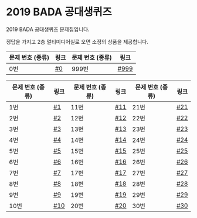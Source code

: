 # 2019 BADA 공대생퀴즈


2019 BADA 공대생퀴즈 문제집입니다.

정답을 가지고 2층 멀티미디어실로 오면 소정의 상품을 제공합니다.

문제 번호 (종류) | 링크 | 문제 번호 (종류) | 링크
---|---|---|---
0번 | [#0](0.md) | 999번 | [#999](999.md) 

문제 번호 (종류) | 링크 | 문제 번호 (종류) | 링크 | 문제 번호 (종류) | 링크 |
---|---|---|---|---|---|
1번 | [#1](1.md) | 11번 | [#11](11.md) | 21번 | [#21](21.md) |
2번 | [#2](2.md) | 12번 | [#12](12.md) | 22번 | [#22](22.md) |
3번 | [#3](3.md) | 13번 | [#13](13.md) | 23번 | [#23](23.md) |
4번 | [#4](4.md) | 14번 | [#14](14.md) | 24번 | [#24](24.md) |
5번 | [#5](5.md) | 15번 | [#15](15.md) | 25번 | [#25](25.md) |
6번 | [#6](6.md) | 16번 | [#16](16.md) | 26번 | [#26](26.md) |
7번 | [#7](7.md) | 17번 | [#17](17.md) | 27번 | [#27](27.md) |
8번 | [#8](8.md) | 18번 | [#18](18.md) | 28번 | [#28](28.md) |
9번 | [#9](9.md) | 19번 | [#19](19.md) | 29번 | [#29](29.md) |
10번 | [#10](10.md) | 20번 | [#20](20.md) | 30번 | [#30](30.md) |


<!--
Answer Key
1~15: https://pastebin.com/KfZttwNJ
16~30: 
999: Today's date
-->
